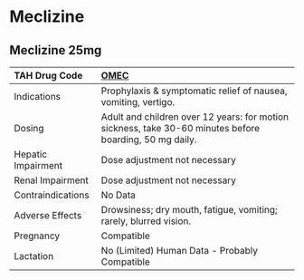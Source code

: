 # Meclizine

## Meclizine 25mg

| TAH Drug Code      | [**OMEC**](https://www.tahsda.org.tw/drugs/hissearch.php?drug_code=OMEC)                                |
|:-------------------|:--------------------------------------------------------------------------------------------------------|
| Indications        | Prophylaxis & symptomatic relief of nausea, vomiting, vertigo.                                          |
| Dosing             | Adult and children over 12 years: for motion sickness, take 30-60 minutes before boarding, 50 mg daily. |
| Hepatic Impairment | Dose adjustment not necessary                                                                           |
| Renal Impairment   | Dose adjustment not necessary                                                                           |
| Contraindications  | No Data                                                                                                 |
| Adverse Effects    | Drowsiness; dry mouth, fatigue, vomiting; rarely, blurred vision.                                       |
| Pregnancy          | Compatible                                                                                              |
| Lactation          | No (Limited) Human Data - Probably Compatible                                                           |

